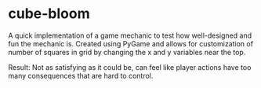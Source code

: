 # cube-bloom
A quick implementation of a game mechanic to test how well-designed and fun the mechanic is. Created using PyGame and allows for customization of number of squares in grid by changing the x and y variables near the top.

Result: Not as satisfying as it could be, can feel like player actions have too many consequences that are hard to control.
